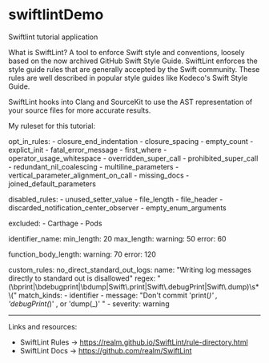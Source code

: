 # swiftlintDemo
 Swiftlint tutorial application 

 What is SwiftLint?
 A tool to enforce Swift style and conventions, loosely based on the now archived GitHub Swift Style Guide. SwiftLint enforces the style guide rules that are generally accepted by the Swift community. These rules are well described in popular style guides like Kodeco's Swift Style Guide.

SwiftLint hooks into Clang and SourceKit to use the AST representation of your source files for more accurate results.


My ruleset for this tutorial:

opt_in_rules:
    - closure_end_indentation
    - closure_spacing
    - empty_count
    - explict_init
    - fatal_error_message
    - first_where
    - operator_usage_whitespace
    - overridden_super_call
    - prohibited_super_call
    - redundant_nil_coalescing
    - multiline_parameters
    - vertical_parameter_alignment_on_call
    - missing_docs
    - joined_default_parameters
    
disabled_rules:
    - unused_setter_value
    - file_length
    - file_header
    - discarded_notification_center_observer
    - empty_enum_arguments
    
excluded:
    - Carthage
    - Pods
    
identifier_name:
    min_length: 20
    max_length:
        warning: 50
        error: 60

function_body_length:
    warning: 70
    error: 120

custom_rules:
    no_direct_standard_out_logs:
        name: "Writing log messages directly to standard out is disallowed"
        regex: "(\\bprint|\\bdebugprint|\\bdump|Swift\\.print|Swift\\.debugPrint|Swift\\.dump)\\s*\\("
        match_kinds:
            - identifier
            - message: "Don't commit 'print(_)' , 'debugPrint(_)' , or 'dump(_)' "
            - severity: warning

----------------------------------------------------------------------------------------------------
Links and resources:
- SwiftLint Rules -> https://realm.github.io/SwiftLint/rule-directory.html
- SwiftLint Docs -> https://github.com/realm/SwiftLint
